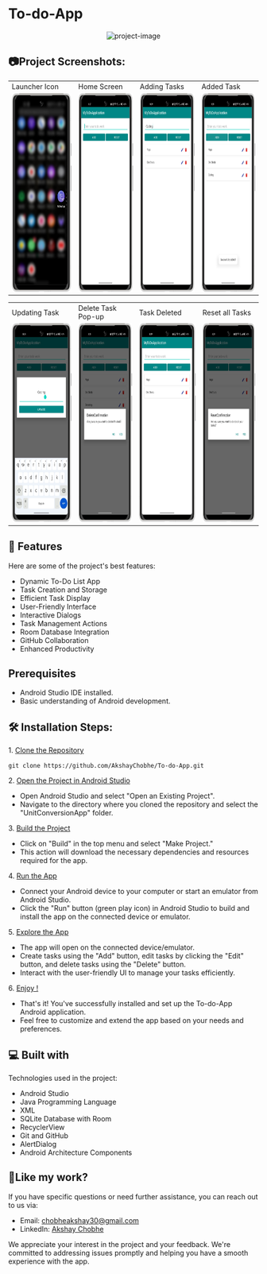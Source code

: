 # To-do-App
<p align="center"><img src="https://socialify.git.ci/AkshayChobhe/To-do-App/image?description=1&font=Jost&language=1&name=1&owner=1&pattern=Solid&theme=Auto" alt="project-image"></p>

<h2>📷Project Screenshots: </h2>
<p align="center" float="left">
<table>
  <tr>
    <td>Launcher Icon</td>
    <td>Home Screen</td>
    <td>Adding Tasks</td>
    <td>Added Task</td>
  </tr>
  <tr>    
    <td><img src="https://github.com/AkshayChobhe/To-do-App/blob/main/app/src/main/res/drawable/8_framed.png?raw=true" alt="project-screenshot" width="220" height="400"></td>
    <td><img src="https://github.com/AkshayChobhe/To-do-App/blob/main/app/src/main/res/drawable/1_framed.png?raw=true" alt="project-screenshot" width="220" height="400"></td>
    <td><img src="https://github.com/AkshayChobhe/To-do-App/blob/main/app/src/main/res/drawable/3_framed.png?raw=true" alt="project-screenshot" width="220" height="400"></td>
    <td><img src="https://github.com/AkshayChobhe/To-do-App/blob/main/app/src/main/res/drawable/2_framed.png?raw=true" alt="project-screenshot" width="220" height="400"></td>
  </tr>
 </table>
 <table>
  <tr>
    <td>Updating Task</td>
    <td>Delete Task Pop-up</td>
    <td>Task Deleted</td>
    <td>Reset all Tasks</td>
  </tr>
  <tr>
    <td><img src="https://github.com/AkshayChobhe/To-do-App/blob/main/app/src/main/res/drawable/4_framed.png?raw=true" alt="project-screenshot" width="220" height="400"></td>
    <td><img src="https://github.com/AkshayChobhe/To-do-App/blob/main/app/src/main/res/drawable/5_framed.png?raw=true" alt="project-screenshot" width="220" height="400"></td>
    <td><img src="https://github.com/AkshayChobhe/To-do-App/blob/main/app/src/main/res/drawable/6_framed.png?raw=true" alt="project-screenshot" width="220" height="400"></td>
    <td><img src="https://github.com/AkshayChobhe/To-do-App/blob/main/app/src/main/res/drawable/7_framed.png?raw=true" alt="project-screenshot" width="220" height="400"></td>
  </tr>
 </table>
 </p>

<h2>🧐 Features</h2>

Here are some of the project's best features:

*   Dynamic To-Do List App
*   Task Creation and Storage
*   Efficient Task Display
*   User-Friendly Interface
*   Interactive Dialogs
*   Task Management Actions
*   Room Database Integration
*   GitHub Collaboration
*   Enhanced Productivity

<h2> Prerequisites</h2>

* Android Studio IDE installed.
* Basic understanding of Android development.
  
<h2>🛠️ Installation Steps:</h2>

<p>1. <ins>Clone the Repository</ins></p>

```
git clone https://github.com/AkshayChobhe/To-do-App.git
```

<p>2. <ins>Open the Project in Android Studio</ins></p>

* Open Android Studio and select "Open an Existing Project". 
* Navigate to the directory where you cloned the repository and select the "UnitConversionApp" folder.

<p>3. <ins>Build the Project</ins></p>

* Click on "Build" in the top menu and select "Make Project."
* This action will download the necessary dependencies and resources required for the app.

<p>4. <ins>Run the App</ins></p>

* Connect your Android device to your computer or start an emulator from Android Studio.
* Click the "Run" button (green play icon) in Android Studio to build and install the app on the connected device or emulator.

<p>5. <ins>Explore the App</ins></p>

* The app will open on the connected device/emulator.
* Create tasks using the "Add" button, edit tasks by clicking the "Edit" button, and delete tasks using the "Delete" button.
* Interact with the user-friendly UI to manage your tasks efficiently.

<p>6. <ins>Enjoy !</ins></p>

* That's it! You've successfully installed and set up the To-do-App Android application.
* Feel free to customize and extend the app based on your needs and preferences.
  
<h2>💻 Built with</h2>

Technologies used in the project:

*   Android Studio
*   Java Programming Language
*   XML
*   SQLite Database with Room
*   RecyclerView
*   Git and GitHub
*   AlertDialog
*   Android Architecture Components

<h2>💖Like my work?</h2>
If you have specific questions or need further assistance, you can reach out to us via:

- Email: [chobheakshay30@gmail.com](mailto:chobheakshay30@gmail.com)
- LinkedIn: [Akshay Chobhe](https://www.linkedin.com/in/akshay-chobhe/)

We appreciate your interest in the project and your feedback. We're committed to addressing issues promptly and helping you have a smooth experience with the app.
